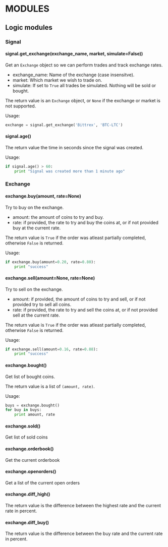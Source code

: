 # MODULES
## Logic modules

### Signal
#### signal.get_exchange(exchange_name, market, simulate=False))
Get an `Exchange` object so we can perform trades and track exchange rates.

 * exchange_name:   Name of the exchange (case insensitve).
 * market:          Which market we wish to trade on.
 * simulate:        If set to `True` all trades be simulated. Nothing will be sold or bought.

The return value is an `Exchange` object, or `None` if the exchange or market is not supported.

Usage:
```python
exchange = signal.get_exchange('Bittrex', 'BTC-LTC')
```


#### signal.age()
The return value the time in seconds since the signal was created.

Usage:
```python
if signal.age() > 60:
    print "Signal was created more than 1 minute ago"
```


### Exchange
#### exchange.buy(amount, rate=None)
Try to buy on the exchange.

 * amount:  the amount of coins to try and buy.
 * rate:    if provided, the rate to try and buy the coins at, or if not provided buy at the current rate.

The return value is `True` if the order was atleast partially completed, otherwise `False` is returned.

Usage:
```python
if exchange.buy(amount=0.20, rate=0.80):
    print "success"
```


#### exchange.sell(amount=None, rate=None)
Try to sell on the exchange. 

 * amount:  if provided, the amount of coins to try and sell, or if not provided try to sell all coins.
 * rate:    if provided, the rate to try and sell the coins at, or if not provided sell at the current rate.

The return value is `True` if the order was atleast partially completed, otherwise `False` is returned. 

Usage:
```python
if exchange.sell(amount=0.16, rate=0.88):
    print "success"
```


#### exchange.bought()
Get list of bought coins.

The return value is a list of `(amount, rate)`.

Usage:
```python
buys = exchange.bought()
for buy in buys:
    print amount, rate
```

#### exchange.sold()
Get list of sold coins
#### exchange.orderbook()
Get the current orderbook
#### exchange.openorders()
Get a list of the current open orders
#### exchange.diff_high()
The return value is the difference between the highest rate and the current rate in percent.
#### exchange.diff_buy()
The return value is the difference between the buy rate and the current rate in percent.

